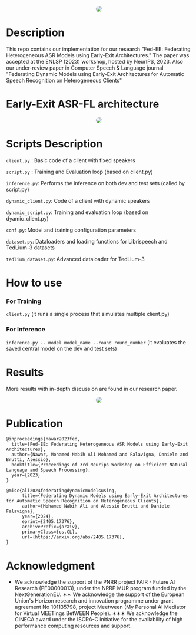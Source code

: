 <div style="text-align: center;">
    <img src="https://github.com/mnabihali/ASR-FL/blob/main/assets/banner.webp" style="border-radius: 15px;" />
</div>

# Description
This repo contains our implementation for our research "Fed-EE: Federating Heterogeneous ASR Models using Early-Exit Architectures." The paper was accepted at the ENLSP (2023) workshop, hosted by NeurIPS, 2023. 
Also our under-review paper in Computer Speech & Language journal "Federating Dynamic Models using Early-Exit Architectures for Automatic Speech Recognition on Heterogeneous Clients"

# Early-Exit ASR-FL architecture
<div style="text-align: center;">
    <img src="https://github.com/mnabihali/ASR-FL/blob/main/assets/comp.png" style="border-radius: 15px;" />
</div>

# Scripts Description
`client.py` : Basic code of a client with fixed speakers

`script.py` : Training and Evaluation loop (based on client.py)

`inference.py`: Performs the inference on both dev and test sets (called by script.py)

`dynamic_client.py`: Code of a client with dynamic speakers

`dynamic_script.py`: Training and evaluation loop (based on dyamic_client.py)

`conf.py`: Model and training configuration parameters

`dataset.py`: Dataloaders and loading functions for Librispeech and TedLium-3 datasets

`tedlium_dataset.py`: Advanced dataloader for TedLium-3

# How to use
### For Training
 `client.py`  (it runs a single process that simulates multiple client.py)

 ### For Inference
 `inference.py -- model model_name --round round_number` (it evaluates the saved central model on the dev and test sets)

 # Results
 More results with in-depth discussion are found in our research paper.

<div style="text-align: center;">
    <img src="https://github.com/mnabihali/ASR-FL/blob/main/assets/results.png" style="border-radius: 15px;" />
</div>

# Publication
```
@inproceedings{nawar2023fed,
  title={Fed-EE: Federating Heterogeneous ASR Models using Early-Exit Architectures},
  author={Nawar, Mohamed Nabih Ali Mohamed and Falavigna, Daniele and Brutti, Alessio},
  booktitle={Proceedings of 3rd Neurips Workshop on Efficient Natural Language and Speech Processing},
  year={2023}
}
```
```
@misc{ali2024federatingdynamicmodelsusing,
      title={Federating Dynamic Models using Early-Exit Architectures for Automatic Speech Recognition on Heterogeneous Clients}, 
      author={Mohamed Nabih Ali and Alessio Brutti and Daniele Falavigna},
      year={2024},
      eprint={2405.17376},
      archivePrefix={arXiv},
      primaryClass={cs.CL},
      url={https://arxiv.org/abs/2405.17376}, 
}
```

# Acknowledgment
* We acknowledge the support of the PNRR project FAIR - Future AI Research (PE00000013), under the NRRP MUR program funded by the NextGenerationEU.
∗∗ We acknowledge the support of the European Union's Horizon research and innovation programme under grant agreement No 101135798, project Meetween (My Personal AI Mediator for Virtual MEETings BetWEEN People).
∗∗∗ We acknowledge the CINECA award under the ISCRA-C initiative for the availability of high performance computing resources and support.
